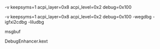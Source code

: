 -v keepsyms=1 acpi_layer=0x8 acpi_level=0x2 debug=0x100

-v keepsyms=1 acpi_layer=0x8 acpi_level=0x2 debug=0x100 -wegdbg  -igfxi2cdbg -liludbg

msgbuf

DebugEnhancer.kext